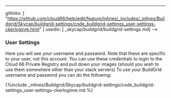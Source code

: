 ---
gitlinks: [ "https://github.com/cloud66/help/edit/feature/inlines/_includes/_inlines/Buildgrid/Skycap/buildgrid-settings/code_buildgrid-settings_user-settings-ckerloginre.html" ]
 usedin: [ _skycap/buildgrid/buildgrid-settings.md] -->

### User Settings

Here you will see your username and password. Note that these are specific to your user, not this account. You can use these credentials to login to the Cloud 66 Private Registry and pull down your images (should you wish to use them somewhere other than your stack servers)
To use your BuildGrid username and password you can do the following:



{%include _inlines/Buildgrid/Skycap/buildgrid-settings/code_buildgrid-settings_user-settings-ckerloginre.md %}



